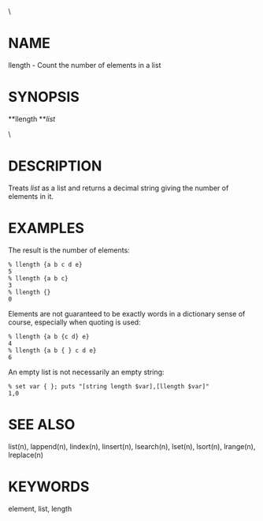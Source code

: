 \

# NAME

llength - Count the number of elements in a list

# SYNOPSIS

**llength ***list*

\

# DESCRIPTION

Treats *list* as a list and returns a decimal string giving the number
of elements in it.

# EXAMPLES

The result is the number of elements:

    % llength {a b c d e}
    5
    % llength {a b c}
    3
    % llength {}
    0

Elements are not guaranteed to be exactly words in a dictionary sense of
course, especially when quoting is used:

    % llength {a b {c d} e}
    4
    % llength {a b { } c d e}
    6

An empty list is not necessarily an empty string:

    % set var { }; puts "[string length $var],[llength $var]"
    1,0

# SEE ALSO

list(n), lappend(n), lindex(n), linsert(n), lsearch(n), lset(n),
lsort(n), lrange(n), lreplace(n)

# KEYWORDS

element, list, length
